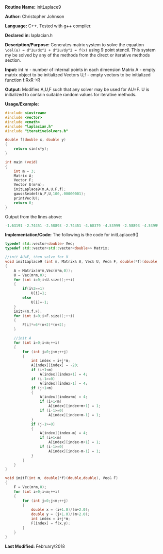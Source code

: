 **Routine Name:** initLaplace9

**Author:** Christopher Johnson

**Language:** C++. Tested with g++ compiler.

**Declared in:** laplacian.h

**Description/Purpose:**
Generates matrix system to solve the equation `\del(u) = d^2u/dx^2 + d^2u/dy^2 = f(x)` using 9 point stencil. This system my be solved by any of the methods from the direct or iterative methods section.

**Input:**
int m - number of internal points in each dimension
Matrix A - empty matrix object to be initialized
Vectors U,f - empty vectors to be initialized
function f:RxR->R

**Output:**
Modifies A,U,F such that any solver may be used for AU=F. U is initialized to contain suitable random values for iterative methods.

**Usage/Example:**

```C++
#include <iostream>
#include <vector>
#include <cmath>
#include "laplacian.h"
#include "iterativeSolvers.h"

double f(double x, double y)
{
	return sin(x*y);
}

int main (void)
{
	int m = 3;
	Matrix A;
	Vector F;
	Vector U(m*m);
	initLaplace9(m,A,U,F,f);
	gaussSeidel(A,F,U,100,.00000001);
	printVec(U);
	return 0;
}
```
Output from the lines above:
```c++
-1.63191 -2.74451 -2.58893 -2.74451 -4.68379 -4.53999 -2.58893 -4.53999 -4.69224
```


**Implementation/Code:** The following is the code for initLaplace9()
```c++
typedef std::vector<double> Vec;
typedef std::vector<std::vector<double>> Matrix;

//init AU=F, then solve for U
void initLaplace9 (int m, Matrix& A, Vec& U, Vec& F, double(*f)(double,double))
{
	A = Matrix(m*m,Vec(m*m,0));
	U = Vec(m*m,0);
	for (int i=0;i<U.size();++i)
	{
		if(i%2==1)
			U[i]=1;
		else
			U[i]=-1;
	}
	initF(m,f,F);
	for (int i=0;i<F.size();++i)
	{
		F[i]*=6*(m+2)*(m+2);
	}

	//init A
	for (int i=0;i<m;++i)
	{
		for (int j=0;j<m;++j)
		{
			int index = i+j*m;
			A[index][index] = -20;
			if (i+1<m)
				A[index][index+1] = 4;
			if (i-1>=0)
				A[index][index-1] = 4;
			if (j+1<m)
			{
				A[index][index+m] = 4;
				if (i+1<m)
					A[index][index+m+1] = 1;
				if (i-1>=0)
					A[index][index+m-1] = 1;
			}
			if (j-1>=0)
			{
				A[index][index-m] = 4;
				if (i+1<m)
					A[index][index-m+1] = 1;
				if (i-1>=0)
					A[index][index-m-1] = 1;
			}
		}
	}
}

void initF(int m, double(*f)(double,double), Vec& F)
{
	F = Vec(m*m,0);
	for (int i=0;i<m;++i)
	{
		for (int j=0;j<m;++j)
		{
			double x = (i+1.0)/(m+2.0);
			double y = (j+1.0)/(m+2.0);
			int index = i+j*m;
			F[index] = f(x,y);
		}
	}
}
```
**Last Modified:** February/2018
